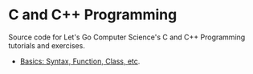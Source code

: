 # C and C++ Programming
Source code for Let's Go Computer Science's C and C++ Programming tutorials and exercises.

* [Basics: Syntax, Function, Class, etc](basics).